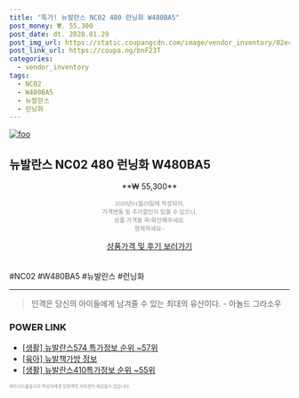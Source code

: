 ```yaml
--- 
title: "특가! 뉴발란스 NC02 480 런닝화 W480BA5" 
post_money: ₩. 55,300 
post_date: dt. 2020.01.29 
post_img_url: https://static.coupangcdn.com/image/vendor_inventory/02ec/57df2dca7d3605092416cbc5f770c23db9cf28a7a609d300424b8c69c8d9.jpg 
post_link_url: https://coupa.ng/bnF23T 
categories: 
  - vendor_inventory 
tags: 
  - NC02 
  - W480BA5 
  - 뉴발란스 
  - 런닝화 
--- 
```

[![foo](https://static.coupangcdn.com/image/vendor_inventory/02ec/57df2dca7d3605092416cbc5f770c23db9cf28a7a609d300424b8c69c8d9.jpg)](https://coupa.ng/bnF23T) 

## 뉴발란스 NC02 480 런닝화 W480BA5 
<p style="text-align: center;">**₩ 55,300**</p> 
<p style="text-align: center;"><span style="color: #898c8f; font-family: Georgia,Times,serif; font-size: 0.75em;">2020년01월29일에 작성되어, <br>가격변동 및 추가할인이 있을 수 있으니,<br> 상품 가격을 꼭!확인해주세요.<br>행복하세요~</span> 
</p>	 
<div markdown="0" style="text-align: center;"><a href="https://coupa.ng/bnF23T" class="btn btn--success">상품가격 및 후기 보러가기</a></div> 
<br><br> 
  #NC02 #W480BA5 #뉴발란스 #런닝화 
<hr> 

> 인격은 당신의 아이들에게 남겨줄 수 있는 최대의 유산이다. - 아놀드 그라소우 


### POWER LINK

* <a href="https://blog.naver.com/sakai111/221779716416" target="_blank"> [생활] 뉴발란스574 특가정보 순위 ~57위</a>
* <a href="https://blog.naver.com/sakai111/221759568216" target="_blank"> [육아] 뉴발책가방 정보 </a>
* <a href="https://blog.naver.com/fasyy4321/221770932153" target="_blank"> [생활] 뉴발란스410특가정보 순위 ~55위</a>

<span style="color: #898c8f; font-family: Georgia,Times,serif; font-size: 0.55em;">파트너스활동으로 작성자에게 일정액의 커미션이 제공될수 있습니다.</span> 
